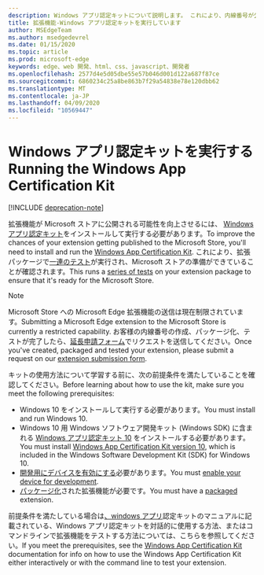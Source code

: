 ```yaml
---
description: Windows アプリ認定キットについて説明します。 これにより、内線番号が公開される可能性が高くなります。
title: 拡張機能-Windows アプリ認定キットを実行しています
author: MSEdgeTeam
ms.author: msedgedevrel
ms.date: 01/15/2020
ms.topic: article
ms.prod: microsoft-edge
keywords: edge、web 開発、html、css、javascript、開発者
ms.openlocfilehash: 2577d4e5d05dbe55e57b046d001d122a687f87ce
ms.sourcegitcommit: 6860234c25a8be863b7f29a54838e78e120dbb62
ms.translationtype: MT
ms.contentlocale: ja-JP
ms.lasthandoff: 04/09/2020
ms.locfileid: "10569447"
---
```

# <span data-ttu-id="16604-105">Windows アプリ認定キットを実行する</span><span class="sxs-lookup"><span data-stu-id="16604-105">Running the Windows App Certification Kit</span></span>  

[!INCLUDE [deprecation-note](../../includes/deprecation-note.md)]  

<span data-ttu-id="16604-106">拡張機能が Microsoft ストアに公開される可能性を向上させるには、 [Windows アプリ認定キット](https://go.microsoft.com/fwlink/p/?LinkID=309666)をインストールして実行する必要があります。</span><span class="sxs-lookup"><span data-stu-id="16604-106">To improve the chances of your extension getting published to the Microsoft Store, you'll need to install and run the [Windows App Certification Kit](https://go.microsoft.com/fwlink/p/?LinkID=309666).</span></span>
<span data-ttu-id="16604-107">これにより、拡張パッケージで[一連のテスト](https://docs.microsoft.com/windows/uwp/debug-test-perf/windows-app-certification-kit-tests)が実行され、Microsoft ストアの準備ができていることが確認されます。</span><span class="sxs-lookup"><span data-stu-id="16604-107">This runs a [series of tests](https://docs.microsoft.com/windows/uwp/debug-test-perf/windows-app-certification-kit-tests) on your extension package to ensure that it's ready for the Microsoft Store.</span></span>

> [!NOTE]
> <span data-ttu-id="16604-108">Microsoft Store への Microsoft Edge 拡張機能の送信は現在制限されています。</span><span class="sxs-lookup"><span data-stu-id="16604-108">Submitting a Microsoft Edge extension to the Microsoft Store is currently a restricted capability.</span></span> <span data-ttu-id="16604-109">お客様の内線番号の作成、パッケージ化、テストが完了したら、[延長申請フォーム](https://aka.ms/extension-request)でリクエストを送信してください。</span><span class="sxs-lookup"><span data-stu-id="16604-109">Once you've created, packaged and tested your extension, please submit a request on our [extension submission form](https://aka.ms/extension-request).</span></span>

<span data-ttu-id="16604-110">キットの使用方法について学習する前に、次の前提条件を満たしていることを確認してください。</span><span class="sxs-lookup"><span data-stu-id="16604-110">Before learning about how to use the kit, make sure you meet the following prerequisites:</span></span> 

- <span data-ttu-id="16604-111">Windows 10 をインストールして実行する必要があります。</span><span class="sxs-lookup"><span data-stu-id="16604-111">You must install and run Windows 10.</span></span>
- <span data-ttu-id="16604-112">Windows 10 用 Windows ソフトウェア開発キット (Windows SDK) に含まれる [Windows アプリ認定キット 10](https://go.microsoft.com/fwlink/p/?LinkID=309666) をインストールする必要があります。</span><span class="sxs-lookup"><span data-stu-id="16604-112">You must install [Windows App Certification Kit version 10](https://go.microsoft.com/fwlink/p/?LinkID=309666), which is included in the Windows Software Development Kit (SDK) for Windows 10.</span></span>
- <span data-ttu-id="16604-113">[開発用にデバイスを有効にする](https://docs.microsoft.com/windows/uwp/get-started/enable-your-device-for-development)必要があります。</span><span class="sxs-lookup"><span data-stu-id="16604-113">You must [enable your device for development](https://docs.microsoft.com/windows/uwp/get-started/enable-your-device-for-development).</span></span>
- <span data-ttu-id="16604-114">[パッケージ化](../packaging.md)された拡張機能が必要です。</span><span class="sxs-lookup"><span data-stu-id="16604-114">You must have a [packaged](../packaging.md) extension.</span></span>


<span data-ttu-id="16604-115">前提条件を満たしている場合は[、windows アプリ](https://docs.microsoft.com/windows/uwp/debug-test-perf/windows-app-certification-kit#validate-your-windows-app-using-the-windows-app-certification-kit-interactively)認定キットのマニュアルに記載されている、Windows アプリ認定キットを対話的に使用する方法、またはコマンドラインで拡張機能をテストする方法については、こちらを参照してください。</span><span class="sxs-lookup"><span data-stu-id="16604-115">If you meet the prerequisites, see the [Windows App Certification Kit](https://docs.microsoft.com/windows/uwp/debug-test-perf/windows-app-certification-kit#validate-your-windows-app-using-the-windows-app-certification-kit-interactively) documentation for info on how to use the Windows App Certification Kit either interactively or with the command line to test your extension.</span></span>
